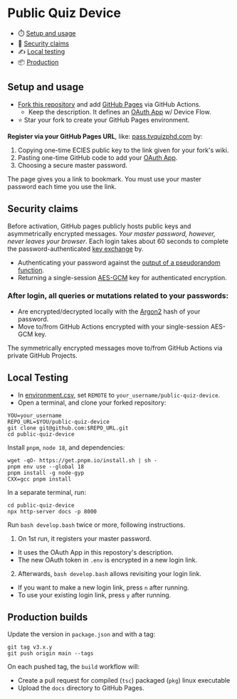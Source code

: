 # Public Quiz Device

- ⏱️ [Setup and usage](#setup-and-usage)
- 🔑 [Security claims](#security-claims)
- ✍️ [Local testing](#local-testing)
- 📦 [Production](#production-builds)

## Setup and usage

- [Fork this repository][FORK_THIS] and add [GitHub Pages](../../settings/pages) via GitHub Actions.
  - Keep the description. It defines an [OAuth App](https://github.com/settings/applications/new) w/ Device Flow.
- ⭐ Star your fork to create your GitHub Pages environment.

**Register via your GitHub Pages URL**, like: [pass.tvquizphd.com](https://pass.tvquizphd.com) by:

1. Copying one-time ECIES public key to the link given for your fork's wiki.
3. Pasting one-time GitHub code to add your [OAuth App](https://github.com/settings/applications).
4. Choosing a secure master password.

The page gives you a link to bookmark. You must use your master password each time you use the link.

## Security claims

Before activation, GitHub pages publicly hosts public keys and asymmetrically encrypted messages. *Your master password, however, never leaves your browser*. Each login takes about 60 seconds to complete the password-authenticated [key exchange][PAKE] by.

- Authenticating your password against the [output of a pseudorandom function][OPRF].
- Returning a single-session [AES-GCM][GCM] key for authenticated encryption.

### After login, all queries or mutations related to your passwords:

- Are encrypted/decrypted locally with the [Argon2][Argon2] hash of your password.
- Move to/from GitHub Actions encrypted with your single-session AES-GCM key.

The symmetrically encrypted messages move to/from GitHub Actions via private GitHub Projects.

## Local Testing

- In [environment.csv](./docs/environment.csv), set `REMOTE` to `your_username/public-quiz-device`.
- Open a terminal, and clone your forked repository:

```properties
YOU=your_username
REPO_URL=$YOU/public-quiz-device
git clone git@github.com:$REPO_URL.git
cd public-quiz-device
```

Install `pnpm`, `node 18`, and dependencies:

```properties
wget -qO- https://get.pnpm.io/install.sh | sh -
pnpm env use --global 18
pnpm install -g node-gyp
CXX=gcc pnpm install
```

In a separate terminal, run:

```properties
cd public-quiz-device
npx http-server docs -p 8000
```

Run `bash develop.bash` twice or more, following instructions.

1. On 1st run, it registers your master password.
  - It uses the OAuth App in this repostory's description.
  - The new OAuth token in `.env` is encrypted in a new login link.
2. Afterwards, `bash develop.bash` allows revisiting your login link.
  - If you want to make a new login link, press `n` after running.
  - To use your existing login link, press `y` after running.

## Production builds

Update the version in `package.json` and with a tag:

```properties
git tag v3.x.y
git push origin main --tags
```
On each pushed tag, the `build` workflow will:

- Create a pull request for compiled (`tsc`) packaged (`pkg`) linux executable
- Upload the `docs` directory to GitHub Pages.

[FORK_THIS]: https://github.com/tvquizphd/public-quiz-device/fork
[PAKE]: https://blog.cloudflare.com/opaque-oblivious-passwords/
[OPRF]: https://www.npmjs.com/package/oprf#security-guarantees
[Argon2]: https://github.com/p-h-c/phc-winner-argon2
[GCM]: https://www.aes-gcm.com/
